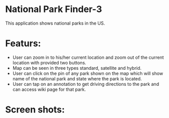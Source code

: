 # National Park Finder-3

This application shows national parks in the US.

# Featurs:
  - User can zoom in to his/her current location and zoom out of the current location with provided two buttons.
  - Map can be seen in three types standard, satellite and hybrid.
  - User can click on the pin of any park shown on the map which will show name of the national park and state where the park is located.
  - User can tap on an annotation to get driving directions to the park and can access wiki page for that park.

# Screen shots:

